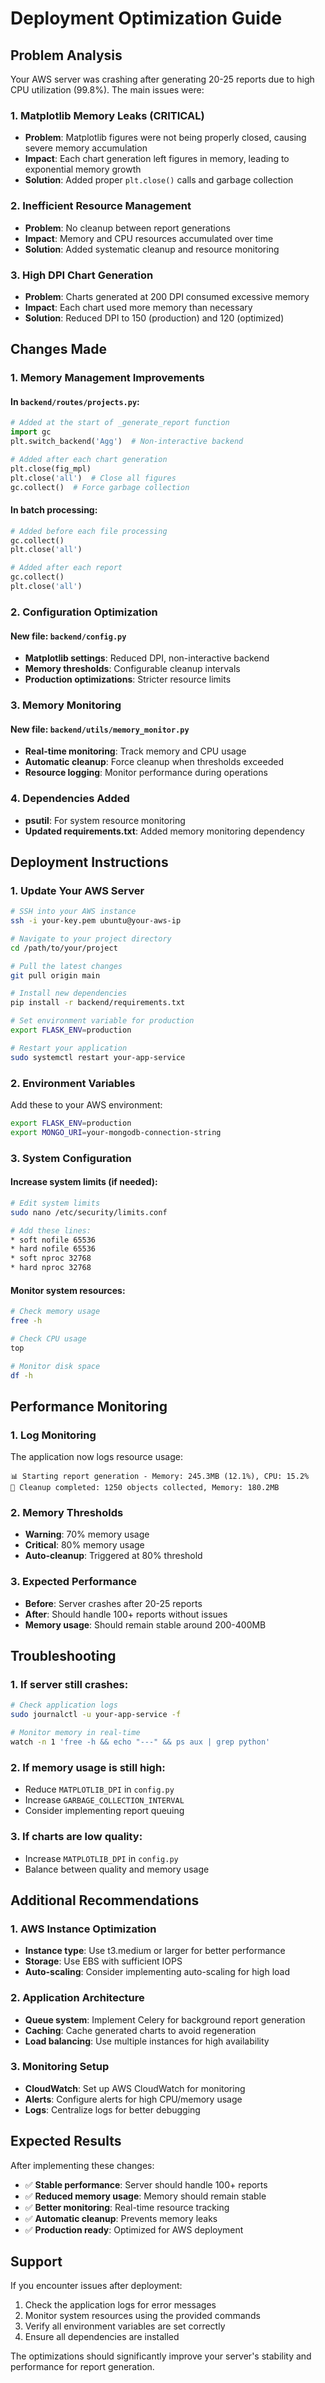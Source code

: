 # Deployment Optimization Guide

## Problem Analysis
Your AWS server was crashing after generating 20-25 reports due to high CPU utilization (99.8%). The main issues were:

### 1. **Matplotlib Memory Leaks (CRITICAL)**
- **Problem**: Matplotlib figures were not being properly closed, causing severe memory accumulation
- **Impact**: Each chart generation left figures in memory, leading to exponential memory growth
- **Solution**: Added proper `plt.close()` calls and garbage collection

### 2. **Inefficient Resource Management**
- **Problem**: No cleanup between report generations
- **Impact**: Memory and CPU resources accumulated over time
- **Solution**: Added systematic cleanup and resource monitoring

### 3. **High DPI Chart Generation**
- **Problem**: Charts generated at 200 DPI consumed excessive memory
- **Impact**: Each chart used more memory than necessary
- **Solution**: Reduced DPI to 150 (production) and 120 (optimized)

## Changes Made

### 1. **Memory Management Improvements**

#### In `backend/routes/projects.py`:
```python
# Added at the start of _generate_report function
import gc
plt.switch_backend('Agg')  # Non-interactive backend

# Added after each chart generation
plt.close(fig_mpl)
plt.close('all')  # Close all figures
gc.collect()  # Force garbage collection
```

#### In batch processing:
```python
# Added before each file processing
gc.collect()
plt.close('all')

# Added after each report
gc.collect()
plt.close('all')
```

### 2. **Configuration Optimization**

#### New file: `backend/config.py`
- **Matplotlib settings**: Reduced DPI, non-interactive backend
- **Memory thresholds**: Configurable cleanup intervals
- **Production optimizations**: Stricter resource limits

### 3. **Memory Monitoring**

#### New file: `backend/utils/memory_monitor.py`
- **Real-time monitoring**: Track memory and CPU usage
- **Automatic cleanup**: Force cleanup when thresholds exceeded
- **Resource logging**: Monitor performance during operations

### 4. **Dependencies Added**
- **psutil**: For system resource monitoring
- **Updated requirements.txt**: Added memory monitoring dependency

## Deployment Instructions

### 1. **Update Your AWS Server**

```bash
# SSH into your AWS instance
ssh -i your-key.pem ubuntu@your-aws-ip

# Navigate to your project directory
cd /path/to/your/project

# Pull the latest changes
git pull origin main

# Install new dependencies
pip install -r backend/requirements.txt

# Set environment variable for production
export FLASK_ENV=production

# Restart your application
sudo systemctl restart your-app-service
```

### 2. **Environment Variables**

Add these to your AWS environment:
```bash
export FLASK_ENV=production
export MONGO_URI=your-mongodb-connection-string
```

### 3. **System Configuration**

#### Increase system limits (if needed):
```bash
# Edit system limits
sudo nano /etc/security/limits.conf

# Add these lines:
* soft nofile 65536
* hard nofile 65536
* soft nproc 32768
* hard nproc 32768
```

#### Monitor system resources:
```bash
# Check memory usage
free -h

# Check CPU usage
top

# Monitor disk space
df -h
```

## Performance Monitoring

### 1. **Log Monitoring**
The application now logs resource usage:
```
📊 Starting report generation - Memory: 245.3MB (12.1%), CPU: 15.2%
🧹 Cleanup completed: 1250 objects collected, Memory: 180.2MB
```

### 2. **Memory Thresholds**
- **Warning**: 70% memory usage
- **Critical**: 80% memory usage
- **Auto-cleanup**: Triggered at 80% threshold

### 3. **Expected Performance**
- **Before**: Server crashes after 20-25 reports
- **After**: Should handle 100+ reports without issues
- **Memory usage**: Should remain stable around 200-400MB

## Troubleshooting

### 1. **If server still crashes:**
```bash
# Check application logs
sudo journalctl -u your-app-service -f

# Monitor memory in real-time
watch -n 1 'free -h && echo "---" && ps aux | grep python'
```

### 2. **If memory usage is still high:**
- Reduce `MATPLOTLIB_DPI` in `config.py`
- Increase `GARBAGE_COLLECTION_INTERVAL`
- Consider implementing report queuing

### 3. **If charts are low quality:**
- Increase `MATPLOTLIB_DPI` in `config.py`
- Balance between quality and memory usage

## Additional Recommendations

### 1. **AWS Instance Optimization**
- **Instance type**: Use t3.medium or larger for better performance
- **Storage**: Use EBS with sufficient IOPS
- **Auto-scaling**: Consider implementing auto-scaling for high load

### 2. **Application Architecture**
- **Queue system**: Implement Celery for background report generation
- **Caching**: Cache generated charts to avoid regeneration
- **Load balancing**: Use multiple instances for high availability

### 3. **Monitoring Setup**
- **CloudWatch**: Set up AWS CloudWatch for monitoring
- **Alerts**: Configure alerts for high CPU/memory usage
- **Logs**: Centralize logs for better debugging

## Expected Results

After implementing these changes:
- ✅ **Stable performance**: Server should handle 100+ reports
- ✅ **Reduced memory usage**: Memory should remain stable
- ✅ **Better monitoring**: Real-time resource tracking
- ✅ **Automatic cleanup**: Prevents memory leaks
- ✅ **Production ready**: Optimized for AWS deployment

## Support

If you encounter issues after deployment:
1. Check the application logs for error messages
2. Monitor system resources using the provided commands
3. Verify all environment variables are set correctly
4. Ensure all dependencies are installed

The optimizations should significantly improve your server's stability and performance for report generation.
